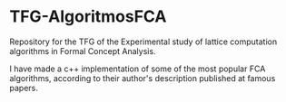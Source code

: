 # TFG-AlgoritmosFCA
Repository for the TFG of the Experimental study of lattice computation algorithms in Formal Concept Analysis.

I have made a c++ implementation of some of the most popular FCA algorithms, according to their author's description published at famous papers.
